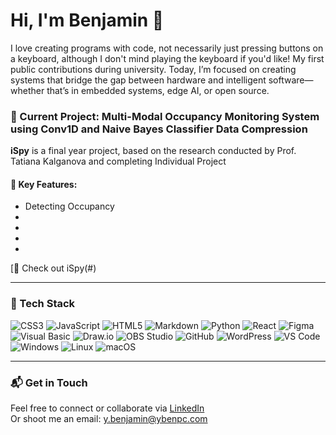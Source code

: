 # Hi, I'm Benjamin 👋

I love creating programs with code, not necessarily just pressing buttons on a keyboard, although I don't mind playing the keyboard if you'd like! 
My first public contributions during university. Today, I’m focused on creating systems that bridge the gap between hardware and intelligent software—whether that’s in embedded systems, edge AI, or open source.

### 🎯 Current Project: Multi-Modal Occupancy Monitoring System using Conv1D and Naive Bayes Classifier Data Compression

**iSpy** is a final year project, based on the research conducted by Prof. Tatiana Kalganova and completing Individual Project

#### 🚀 Key Features:
- Detecting Occupancy
- 
- 
- 
- 


[🔗 Check out iSpy(#) <!-- Replace # with your actual repo/project link -->

---

### 🧠 Tech Stack

![CSS3](https://img.shields.io/badge/CSS3-1572B6?style=for-the-badge&logo=css3&logoColor=white)
![JavaScript](https://img.shields.io/badge/JavaScript-F7DF1E?style=for-the-badge&logo=javascript&logoColor=black)
![HTML5](https://img.shields.io/badge/HTML5-E34F26?style=for-the-badge&logo=html5&logoColor=white)
![Markdown](https://img.shields.io/badge/Markdown-000000?style=for-the-badge&logo=markdown&logoColor=white)
![Python](https://img.shields.io/badge/Python-3776AB?style=for-the-badge&logo=python&logoColor=white)
![React](https://img.shields.io/badge/React-20232A?style=for-the-badge&logo=react&logoColor=61DAFB)
![Figma](https://img.shields.io/badge/Figma-F24E1E?style=for-the-badge&logo=figma&logoColor=white)
![Visual Basic](https://img.shields.io/badge/Visual%20Basic-5C2D91?style=for-the-badge&logo=.net&logoColor=white)
![Draw.io](https://img.shields.io/badge/Draw.io-F08705?style=for-the-badge&logo=diagramsdotnet&logoColor=white)
![OBS Studio](https://img.shields.io/badge/OBS_Studio-302E31?style=for-the-badge&logo=obsstudio&logoColor=white)
![GitHub](https://img.shields.io/badge/GitHub-181717?style=for-the-badge&logo=github&logoColor=white)
![WordPress](https://img.shields.io/badge/WordPress-21759B?style=for-the-badge&logo=wordpress&logoColor=white)
![VS Code](https://img.shields.io/badge/VS%20Code-007ACC?style=for-the-badge&logo=visualstudiocode&logoColor=white)
![Windows](https://img.shields.io/badge/Windows-0078D6?style=for-the-badge&logo=windows&logoColor=white)
![Linux](https://img.shields.io/badge/Ubuntu-E95420?style=for-the-badge&logo=ubuntu&logoColor=white)
![macOS](https://img.shields.io/badge/macOS-000000?style=for-the-badge&logo=apple&logoColor=white)


---

### 📬 Get in Touch

Feel free to connect or collaborate via [LinkedIn](https://www.linkedin.com/in/ybenpc/)  
Or shoot me an email: y.benjamin@ybenpc.com

